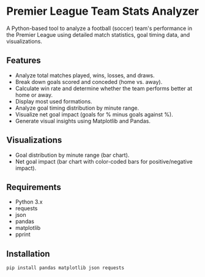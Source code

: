# Premier League Team Stats Analyzer

A Python-based tool to analyze a football (soccer) team's performance in the Premier League using detailed match statistics, goal timing data, and visualizations.

## Features

- Analyze total matches played, wins, losses, and draws.
- Break down goals scored and conceded (home vs. away).
- Calculate win rate and determine whether the team performs better at home or away.
- Display most used formations.
- Analyze goal timing distribution by minute range.
- Visualize net goal impact (goals for % minus goals against %).
- Generate visual insights using Matplotlib and Pandas.

## Visualizations

- Goal distribution by minute range (bar chart).
- Net goal impact (bar chart with color-coded bars for positive/negative impact).

## Requirements

- Python 3.x
- requests
- json
- pandas
- matplotlib
- pprint

## Installation

```bash
pip install pandas matplotlib json requests 


